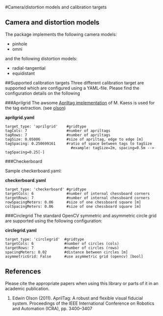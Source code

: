 #Camera/distortion models and calibration targets

## Camera and distortion models
The package implements the following camera models:

* pinhole
* omni

and the following distortion models:

* radial-tangential
* equidistant


##Supported calibration targets
Three different calibration target are supported which are configured using a YAML-file. Please find the configuration details on the following 

###Aprilgrid
The awsome [Apriltag implementation](http://people.csail.mit.edu/kaess/apriltags/) of M. Kaess is used for the tag extraction. (see [olson](#olson))

**aprilgrid.yaml**
```
target_type: 'aprilgrid'    #gridtype
tagCols: 7                  #number of apriltags
tagRows: 7                  #number of apriltags
tagSize: 0.05006            #size of apriltag, edge to edge [m]
tagSpacing: 0.250699161     #ratio of space between tags to tagSize
                              #example: tagSize=2m, spacing=0.5m --> tagSpacing=0.25[-]
```

###Checkerboard

Sample checkerboard.yaml:

**checkerboard.yaml**
```
target_type: 'checkerboard' #gridtype
targetCols: 6               #number of internal chessboard corners
targetRows: 7               #number of internal chessboard corners
rowSpacingMeters: 0.06      #size of one chessboard square [m]
colSpacingMeters: 0.06      #size of one chessboard square [m]
```

###Circlegrid
The standard OpenCV symmetric and asymmetric circle grid are supported using the following configuration:

**circlegrid.yaml**
```
target_type: 'circlegrid'  #gridtype
targetCols: 6              #number of circles (cols)
targetRows: 7              #number of circles (rows)
spacingMeters: 0.02        #distance between circles [m]
asymmetricGrid: False      #use asymmetric grid (opencv) [bool]
```


## References
Please cite the appropriate papers when using this library or parts of it in an academic publication.

1. <a name="olson"></a>Edwin Olson (2011). AprilTag: A robust and flexible visual fiducial system. Proceedings of the IEEE International Conference on Robotics and Automation (ICRA), pp. 3400–3407
